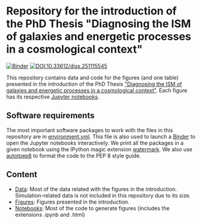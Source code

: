 # Repository for the introduction of the PhD Thesis "Diagnosing the ISM of galaxies and energetic processes in a cosmological context"

[![Binder](https://mybinder.org/badge_logo.svg)](https://mybinder.org/v2/gh/aframosp/PhDThesisIntro/HEAD)
[![DOI:10.33612/diss.251115545](https://img.shields.io/badge/DOI-10.33612/diss.251115545-dc002d.svg)](https://doi.org/10.33612/diss.251115545)

This repository contains data and code for the figures (and one table) presented in the introduction of the PhD Thesis ["Diagnosing the ISM of galaxies and energetic processes in a cosmological context"](https://research.rug.nl/en/publications/diagnosing-the-ism-of-galaxies-and-energetic-processes-in-a-cosmo). Each figure has its respective [Jupyter notebooks](/Notebooks). 

## Software requirements

The most important software packages to work with the files in this repository are in [environment.yml](environment.yml). This file is also used to launch a [Binder](https://mybinder.org/) to open the Jupyter notebooks interactively. We print all the packages in a given notebook using the IPython magic extension [watermark](https://github.com/rasbt/watermark). We also use [autotpep8](https://pypi.org/project/autopep8/) to format the code to the PEP 8 style guide. 

## Content

* [Data](/Data): Most of the data related with the figures in the introduction. Simulation-related data is not included in this repository due to its size.
* [Figures](/Figures): Figures presented in the introduction.
* [Notebooks](/Notebooks): Most of the code to generate figures (includes the extensions .ipynb and .html)
